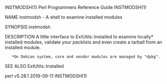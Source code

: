 INSTMODSH(1)                                                                           Perl Programmers Reference Guide                                                                          INSTMODSH(1)

NAME
       instmodsh - A shell to examine installed modules

SYNOPSIS
           instmodsh

DESCRIPTION
       A little interface to ExtUtils::Installed to examine locally* installed modules, validate your packlists and even create a tarball from an installed module.

       *On Debian system, core and vendor modules are managed by "dpkg".

SEE ALSO
       ExtUtils::Installed

perl v5.28.1                                                                                      2019-09-11                                                                                     INSTMODSH(1)
